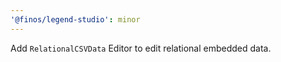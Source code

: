 ```yaml
---
'@finos/legend-studio': minor
---
```


Add `RelationalCSVData` Editor to edit relational embedded data.